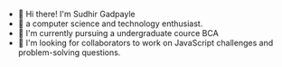 - 👋 Hi there! I'm Sudhir Gadpayle 
- 👀 a computer science and technology enthusiast. 
- 🌱 I'm currently pursuing a undergraduate cource BCA
- 💞️ I'm looking for collaborators to work on JavaScript challenges and problem-solving questions.
